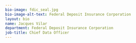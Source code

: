 ```yaml
---
bio-image: fdic_seal.jpg
bio-image-alt-text: Federal Deposit Insurance Corporation
layout: bio
name: Jacques Vilar
department: Federal Deposit Insurance Corporation
job-title: Chief Data Officer
---
```

